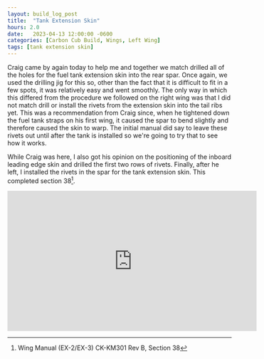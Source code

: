 ```yaml
---
layout: build_log_post
title:  "Tank Extension Skin"
hours: 2.0
date:   2023-04-13 12:00:00 -0600
categories: [Carbon Cub Build, Wings, Left Wing]
tags: [tank extension skin]
---
```


Craig came by again today to help me and together we match drilled all of the holes for the fuel tank extension skin into the rear spar. Once again, we used the drilling jig for this so, other than the fact that it is difficult to fit in a few spots, it was relatively easy and went smoothly. The only way in which this differed from the procedure we followed on the right wing was that I did not match drill or install the rivets from the extension skin into the tail ribs yet. This was a recommendation from Craig since, when he tightened down the fuel tank straps on his first wing, it caused the spar to bend slightly and therefore caused the skin to warp. The initial manual did say to leave these rivets out until after the tank is installed so we're going to try that to see how it works.

While Craig was here, I also got his opinion on the positioning of the inboard leading edge skin and drilled the first two rows of rivets. Finally, after he left, I installed the rivets in the spar for the tank extension skin. This completed section 38[^section-38-ref].

<iframe width="560" height="315" src="https://www.youtube.com/embed/gKSEc-pzLYo" title="YouTube video player" frameborder="0" allow="accelerometer; autoplay; clipboard-write; encrypted-media; gyroscope; picture-in-picture; web-share" allowfullscreen></iframe>

[^section-38-ref]: Wing Manual (EX-2/EX-3) CK-KM301 Rev B, Section 38
[^section-49-ref]: Wing Manual (EX-2/EX-3) CK-KM301 Rev B, Section 49
